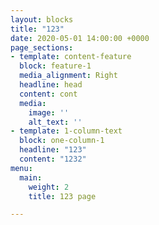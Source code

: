 ```yaml
---
layout: blocks
title: "123"
date: 2020-05-01 14:00:00 +0000
page_sections:
- template: content-feature
  block: feature-1
  media_alignment: Right
  headline: head
  content: cont
  media:
    image: ''
    alt_text: ''
- template: 1-column-text
  block: one-column-1
  headline: "123"
  content: "1232"
menu:
  main:
    weight: 2
    title: 123 page

---
```

